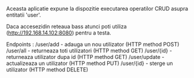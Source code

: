 

Aceasta aplicatie expune la dispozitie executarea operatilor CRUD asupra entitatii 'user'.

Daca accesezidin reteaua bass atunci poti utiliza (http://192.168.14.102:8080) pentru a testa.

Endpoints :  /user/add  - adauga un nou utilizator (HTTP method POST)
             /user/all  - returneaza toti utilizatori (HTTP method GET)
             /user/{id} - returneaza utilizator dupa id (HTTP method GET)
             /user/update - actualizeaza un utilizator (HTTP method PUT)
             /user/{id} - sterge un utilizator (HTTP method DELETE)
             

